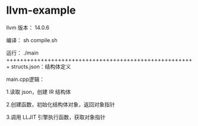 # llvm-example

llvm 版本：
14.0.6

编译：
sh compile.sh

运行：
./main
+++++++++++++++++++++++++++++++++++++++++++++++++++++++
structs.json：结构体定义

main.cpp逻辑：

1.读取 json，创建 IR 结构体

2.创建函数，初始化结构体对象，返回对象指针

3.调用 LLJIT 引擎执行函数，获取对象指针

